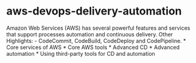 # aws-devops-delivery-automation
Amazon Web Services (AWS) has several powerful features and services that support processes automation and continuous delivery.  Other Highlights:  - CodeCommit, CodeBuild, CodeDeploy and CodePipeline.   * Core services of AWS * Core AWS tools * Advanced CD * Advanced automation * Using third-party tools for CD and automation
